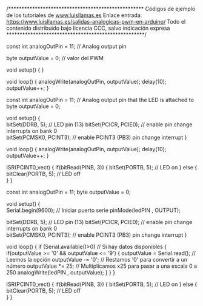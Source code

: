 /***************************************************
Códigos de ejemplo de los tutoriales de www.luisllamas.es
Enlace entrada: https://www.luisllamas.es/salidas-analogicas-pwm-en-arduino/
Todo el contenido distribuido bajo licencia CCC, salvo indicación expresa
****************************************************/

const int analogOutPin = 11; // Analog output pin

byte outputValue = 0;        // valor del PWM

void setup() {
}

void loop() {
	analogWrite(analogOutPin, outputValue);
	delay(10);
	outputValue++;
}


const int analogOutPin = 11; // Analog output pin that the LED is attached to
byte outputValue = 0;  


void setup()
{  
	bitSet(DDRB, 5);	    // LED pin (13)
	bitSet(PCICR, PCIE0);       // enable pin change interrupts on bank 0  
	bitSet(PCMSK0, PCINT3);     // enable PCINT3 (PB3) pin change interrupt 
}

void loop() 
{
	analogWrite(analogOutPin, outputValue); 
	delay(10);
	outputValue++;
}  

ISR(PCINT0_vect)
{
	if(bitRead(PINB, 3))
	{ 
		bitSet(PORTB, 5);   // LED on 
	}
	else
	{ 
		bitClear(PORTB, 5); // LED off  
	} 
} 


const int analogOutPin = 11;
byte outputValue = 0;  

void setup()
{  
   Serial.begin(9600);         // Iniciar puerto serie
   pinMode(ledPIN , OUTPUT); 

   bitSet(DDRB, 5);	    // LED pin (13)
   bitSet(PCICR, PCIE0);       // enable pin change interrupts on bank 0  
   bitSet(PCMSK0, PCINT3);     // enable PCINT3 (PB3) pin change interrupt 
}

void loop() 
{
   if (Serial.available()>0)  // Si hay datos disponibles
   {
      if(outputValue >= '0' && outputValue <= '9')
      {
         outputValue = Serial.read();	// Leemos la opción
         outputValue -= '0';		// Restamos '0' para convertir a un número
         outputValue *= 25;		// Multiplicamos x25 para pasar a una escala 0 a 250
         analogWrite(ledPIN , outputValue);
      }
   }
}  

ISR(PCINT0_vect)
{
   if(bitRead(PINB, 3))
   { 
      bitSet(PORTB, 5);   // LED on 
   }
   else
   { 
      bitClear(PORTB, 5); // LED off  
   } 
}